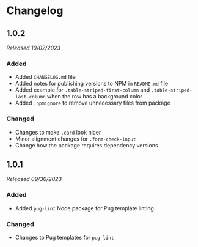 # Changelog

## 1.0.2

_Released 10/02/2023_

### Added

* Added `CHANGELOG.md` file
* Added notes for publishing versions to NPM in `README.md` file
* Added example for `.table-striped-first-column` and `.table-striped-last-column` when the row has a background color
* Added `.npmignore` to remove unnecessary files from package

### Changed

* Changes to make `.card` look nicer
* Minor alignment changes for `.form-check-input`
* Change how the package requires dependency versions

## 1.0.1

_Released 09/30/2023_

### Added

* Added `pug-lint` Node package for Pug template linting

### Changed

* Changes to Pug templates for `pug-lint`
